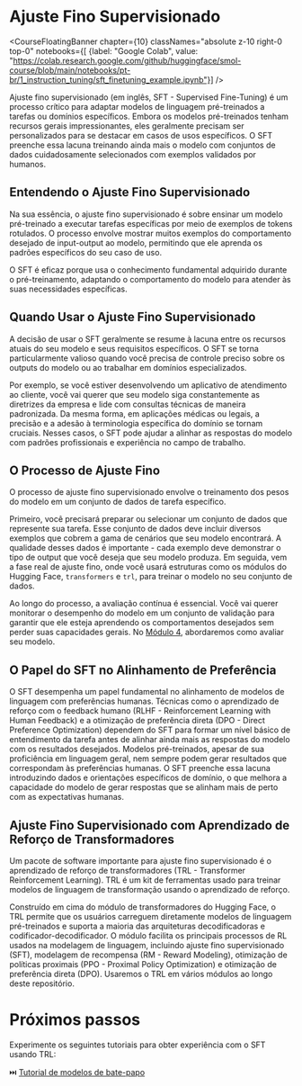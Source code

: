 # Ajuste Fino Supervisionado

<CourseFloatingBanner chapter={10}
  classNames="absolute z-10 right-0 top-0"
  notebooks={[
    {label: "Google Colab", value: "https://colab.research.google.com/github/huggingface/smol-course/blob/main/notebooks/pt-br/1_instruction_tuning/sft_finetuning_example.ipynb"}] />

Ajuste fino supervisionado (em inglês, SFT - Supervised Fine-Tuning) é um processo crítico para adaptar modelos de linguagem pré-treinados a tarefas ou domínios específicos. Embora os modelos pré-treinados tenham recursos gerais impressionantes, eles geralmente precisam ser personalizados para se destacar em casos de usos específicos. O SFT preenche essa lacuna treinando ainda mais o modelo com conjuntos de dados cuidadosamente selecionados com exemplos validados por humanos.

## Entendendo o Ajuste Fino Supervisionado

Na sua essência, o ajuste fino supervisionado é sobre ensinar um modelo pré-treinado a executar tarefas específicas por meio de exemplos de tokens rotulados. O processo envolve mostrar muitos exemplos do comportamento desejado de input-output ao modelo, permitindo que ele aprenda os padrões específicos do seu caso de uso.

O SFT é eficaz porque usa o conhecimento fundamental adquirido durante o pré-treinamento, adaptando o comportamento do modelo para atender às suas necessidades específicas.

## Quando Usar o Ajuste Fino Supervisionado

A decisão de usar o SFT geralmente se resume à lacuna entre os recursos atuais do seu modelo e seus requisitos específicos. O SFT se torna particularmente valioso quando você precisa de controle preciso sobre os outputs do modelo ou ao trabalhar em domínios especializados.

Por exemplo, se você estiver desenvolvendo um aplicativo de atendimento ao cliente, você vai querer que seu modelo siga constantemente as diretrizes da empresa e lide com consultas técnicas de maneira padronizada. Da mesma forma, em aplicações médicas ou legais, a precisão e a adesão à terminologia específica do domínio se tornam cruciais. Nesses casos, o SFT pode ajudar a alinhar as respostas do modelo com padrões profissionais e experiência no campo de trabalho.

## O Processo de Ajuste Fino

O processo de ajuste fino supervisionado envolve o treinamento dos pesos do modelo em um conjunto de dados de tarefa específico. 

Primeiro, você precisará preparar ou selecionar um conjunto de dados que represente sua tarefa. Esse conjunto de dados deve incluir diversos exemplos que cobrem a gama de cenários que seu modelo encontrará. A qualidade desses dados é importante - cada exemplo deve demonstrar o tipo de output que você deseja que seu modelo produza. Em seguida, vem a fase real de ajuste fino, onde você usará estruturas como os módulos do Hugging Face, `transformers` e `trl`, para treinar o modelo no seu conjunto de dados. 

Ao longo do processo, a avaliação contínua é essencial. Você vai querer monitorar o desempenho do modelo em um conjunto de validação para garantir que ele esteja aprendendo os comportamentos desejados sem perder suas capacidades gerais. No [Módulo 4](../4_evaluation), abordaremos como avaliar seu modelo.

## O Papel do SFT no Alinhamento de Preferência

O SFT desempenha um papel fundamental no alinhamento de modelos de linguagem com preferências humanas. Técnicas como o aprendizado de reforço com o feedback humano (RLHF - Reinforcement Learning with Human Feedback) e a otimização de preferência direta (DPO - Direct Preference Optimization) dependem do SFT para formar um nível básico de entendimento da tarefa antes de alinhar ainda mais as respostas do modelo com os resultados desejados. Modelos pré-treinados, apesar de sua proficiência em linguagem geral, nem sempre podem gerar resultados que correspondam às preferências humanas. O SFT preenche essa lacuna introduzindo dados e orientações específicos de domínio, o que melhora a capacidade do modelo de gerar respostas que se alinham mais de perto com as expectativas humanas.

## Ajuste Fino Supervisionado com Aprendizado de Reforço de Transformadores

Um pacote de software importante para ajuste fino supervisionado é o aprendizado de reforço de transformadores (TRL - Transformer Reinforcement Learning). TRL é um kit de ferramentas usado para treinar modelos de linguagem de transformação usando o aprendizado de reforço.

Construído em cima do módulo de transformadores do Hugging Face, o TRL permite que os usuários carreguem diretamente modelos de linguagem pré-treinados e suporta a maioria das arquiteturas decodificadoras e codificador-decodificador. O módulo facilita os principais processos de RL usados ​​na modelagem de linguagem, incluindo ajuste fino supervisionado (SFT), modelagem de recompensa (RM - Reward Modeling), otimização de políticas proximais (PPO - Proximal Policy Optimization) e otimização de preferência direta (DPO). Usaremos o TRL em vários módulos ao longo deste repositório.

# Próximos passos

Experimente os seguintes tutoriais para obter experiência com o SFT usando TRL:

⏭️ [Tutorial de modelos de bate-papo](../../../notebooks/pt-br/1_instruction_tuning/../notebooks/pt-br/1_instruction_tuning/sft_finetuning_example.ipynb)